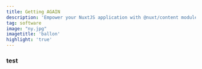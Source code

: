 ```yaml
---
title: Getting AGAIN
description: 'Empower your NuxtJS application with @nuxt/content module: write in a content/ directory and fetch your Markdown, JSON, YAM'
tag: software
image: "ny.jpg"
imagetitle: 'ballon'
highlight: 'true'
---
```



### test